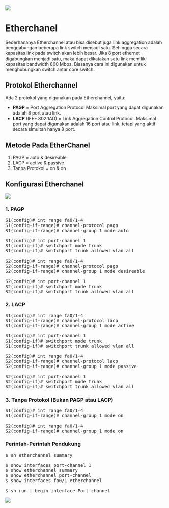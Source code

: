<img align="center" src="https://drive.google.com/uc?export=view&id=1x94XFjq_i-5FwvYlJ7rimD6ej9pawh3O">


# Etherchanel

Sederhananya Etherchannel atau bisa disebut juga link aggregation adalah penggabungan beberapa link switch menjadi satu. Sehingga secara kapasitas link pada switch akan lebih besar. Jika 8 port ethernet digabungkan menjadi satu, maka dapat dikatakan satu link memiliki kapasitas bandwidth 800 Mbps. Biasanya cara ini digunakan untuk menghubungkan switch antar core switch.

## Protokol Etherchannel
Ada 2 protokol yang digunakan pada Etherchannel, yaitu:

- <b>PAGP</b> = Port Aggregation Protocol
Maksimal port yang dapat digunakan adalah 8 port atau link.
- <b>LACP</b> (IEEE 802.1AD) = Link Aggregation Control Protocol.
Maksimal port yang dapat digunakan adalah 16 port atau link, tetapi yang aktif secara simultan hanya 8 port.

## Metode Pada EtherChanel

1. PAGP = auto & desireable
2. LACP = active & passive
3. Tanpa Protokol = on & on

## Konfigurasi Etherchanel

<img align="center" src="https://drive.google.com/uc?export=view&id=1oaiCWgoJ4UH2Do0p6mMzFEyRZ1cNhAgw">

### 1. PAGP
<pre>
S1(config)# int range fa0/1-4
S1(config-if-range)# channel-protocol pagp
S1(config-if-range)# channel-group 1 mode auto

S1(config)# int port-channel 1
S1(config-if)# switchport mode trunk
S1(config-if)# switchport trunk allowed vlan all

S2(config)# int range fa0/1-4
S2(config-if-range)# channel-protocol pagp
S2(config-if-range)# channel-group 1 mode desireable

S2(config)# int port-channel 1
S2(config-if)# switchport mode trunk
S2(config-if)# switchport trunk allowed vlan all
</pre>

### 2. LACP
<pre>
S1(config)# int range fa0/1-4
S1(config-if-range)# channel-protocol lacp
S1(config-if-range)# channel-group 1 mode active

S1(config)# int port-channel 1
S1(config-if)# switchport mode trunk
S1(config-if)# switchport trunk allowed vlan all

S2(config)# int range fa0/1-4
S2(config-if-range)# channel-protocol lacp
S2(config-if-range)# channel-group 1 mode passive

S2(config)# int port-channel 1
S2(config-if)# switchport mode trunk
S2(config-if)# switchport trunk allowed vlan all
</pre>

### 3. Tanpa Protokol (Bukan PAGP atau LACP)
<pre>
S1(config)# int range fa0/1-4
S1(config-if-range)# channel-group 1 mode on

S2(config)# int range fa0/1-4
S2(config-if-range)# channel-group 1 mode on
</pre>

### Perintah-Perintah Pendukung
<pre>
$ sh etherchannel summary

$ show interfaces port-channel 1
$ show etherchannel summary
$ show etherchannel port-channel
$ show interfaces fa0/1 etherchannel

$ sh run | begin interface Port-channel
</pre>

<img align="center" src="https://drive.google.com/uc?export=view&id=1dFrGgdn_DSwMavc-0RHu8mDxN_Xpn7rV">

